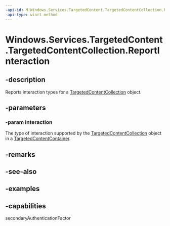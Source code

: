 ```yaml
---
-api-id: M:Windows.Services.TargetedContent.TargetedContentCollection.ReportInteraction(Windows.Services.TargetedContent.TargetedContentInteraction)
-api-type: winrt method
---
```


<!-- Method syntax.
public void TargetedContentCollection.ReportInteraction(TargetedContentInteraction interaction)
-->

# Windows.Services.TargetedContent.TargetedContentCollection.ReportInteraction

## -description

Reports interaction types for a [TargetedContentCollection](targetedcontentcollection.md) object.

## -parameters

### -param interaction

The type of interaction supported by the [TargetedContentCollection](targetedcontentcollection.md) object in a [TargetedContentContainer](targetedcontentcontainer.md).

## -remarks

## -see-also

## -examples

## -capabilities

secondaryAuthenticationFactor
